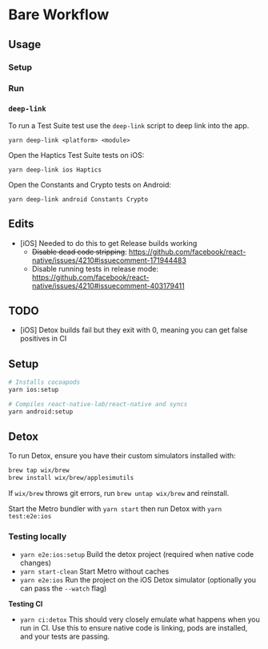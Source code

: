 # Bare Workflow

## Usage

### Setup

### Run

### `deep-link`

To run a Test Suite test use the `deep-link` script to deep link into the app.

`yarn deep-link <platform> <module>`

Open the Haptics Test Suite tests on iOS:

`yarn deep-link ios Haptics`

Open the Constants and Crypto tests on Android:

`yarn deep-link android Constants Crypto`

## Edits

- [iOS] Needed to do this to get Release builds working
  - ~~Disable dead code stripping~~: https://github.com/facebook/react-native/issues/4210#issuecomment-171944483
  - Disable running tests in release mode: https://github.com/facebook/react-native/issues/4210#issuecomment-403179411

## TODO

- [iOS] Detox builds fail but they exit with 0, meaning you can get false positives in CI

## Setup

```sh
# Installs cocoapods
yarn ios:setup

# Compiles react-native-lab/react-native and syncs
yarn android:setup
```

## Detox

To run Detox, ensure you have their custom simulators installed with:

```sh
brew tap wix/brew
brew install wix/brew/applesimutils
```

If `wix/brew` throws git errors, run `brew untap wix/brew` and reinstall.

Start the Metro bundler with `yarn start` then run Detox with `yarn test:e2e:ios`

### Testing locally

- `yarn e2e:ios:setup` Build the detox project (required when native code changes)
- `yarn start-clean` Start Metro without caches
- `yarn e2e:ios` Run the project on the iOS Detox simulator (optionally you can pass the `--watch` flag)

**Testing CI**

- `yarn ci:detox` This should very closely emulate what happens when you run in CI. Use this to ensure native code is linking, pods are installed, and your tests are passing.
